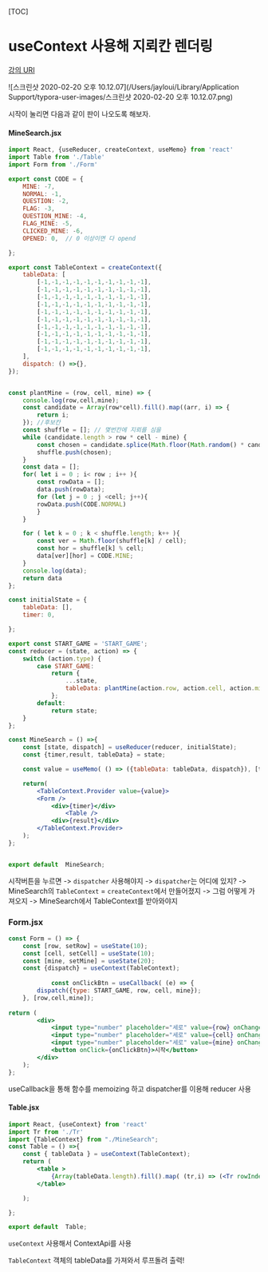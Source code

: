   [TOC]

# useContext 사용해 지뢰칸 렌더링

[강의 URI](https://youtu.be/P2fK9Mw4mlQ?list=PLcqDmjxt30RtqbStQqk-eYMK8N-1SYIFn)



![스크린샷 2020-02-20 오후 10.12.07](/Users/jayloui/Library/Application Support/typora-user-images/스크린샷 2020-02-20 오후 10.12.07.png)

시작이 눌리면 다음과 같이 판이 나오도록 해보자.



#### MineSearch.jsx

```jsx
import React, {useReducer, createContext, useMemo} from 'react'
import Table from './Table'
import Form from './Form'

export const CODE = {
    MINE: -7,
    NORMAL: -1,
    QUESTION: -2,
    FLAG: -3,
    QUESTION_MINE: -4,
    FLAG_MINE: -5,
    CLICKED_MINE: -6,
    OPENED: 0,  // 0 이상이면 다 opend

};

export const TableContext = createContext({
    tableData: [
        [-1,-1,-1,-1,-1,-1,-1,-1,-1,-1],
        [-1,-1,-1,-1,-1,-1,-1,-1,-1,-1],
        [-1,-1,-1,-1,-1,-1,-1,-1,-1,-1],
        [-1,-1,-1,-1,-1,-1,-1,-1,-1,-1],
        [-1,-1,-1,-1,-1,-1,-1,-1,-1,-1],
        [-1,-1,-1,-1,-1,-1,-1,-1,-1,-1],
        [-1,-1,-1,-1,-1,-1,-1,-1,-1,-1],
        [-1,-1,-1,-1,-1,-1,-1,-1,-1,-1],
        [-1,-1,-1,-1,-1,-1,-1,-1,-1,-1],
        [-1,-1,-1,-1,-1,-1,-1,-1,-1,-1],
    ],
    dispatch: () =>{},
});


const plantMine = (row, cell, mine) => {
    console.log(row,cell,mine);
    const candidate = Array(row*cell).fill().map((arr, i) => {
        return i;
    }); //후보칸
    const shuffle = []; // 몇번칸에 지뢰를 심을
    while (candidate.length > row * cell - mine) {
        const chosen = candidate.splice(Math.floor(Math.random() * candidate.length), 1)[0];
        shuffle.push(chosen);
    }
    const data = [];
    for( let i = 0 ; i< row ; i++ ){
        const rowData = [];
        data.push(rowData);
        for (let j = 0 ; j <cell; j++){
        rowData.push(CODE.NORMAL)
        }
    }

    for ( let k = 0 ; k < shuffle.length; k++ ){
        const ver = Math.floor(shuffle[k] / cell);
        const hor = shuffle[k] % cell;
        data[ver][hor] = CODE.MINE;
    }
    console.log(data);
    return data
};

const initialState = {
    tableData: [],
    timer: 0,

};

export const START_GAME = 'START_GAME';
const reducer = (state, action) => {
    switch (action.type) {
        case START_GAME:
            return {
                ...state,
                tableData: plantMine(action.row, action.cell, action.mine),
            };
        default:
            return state;
    }
};

const MineSearch = () =>{
    const [state, dispatch] = useReducer(reducer, initialState);
    const {timer,result, tableData} = state;

    const value = useMemo( () => ({tableData: tableData, dispatch}), [tableData]);

    return(
        <TableContext.Provider value={value}>
        <Form />
            <div>{timer}</div>
                <Table />
            <div>{result}</div>
        </TableContext.Provider>
    );
};


export default  MineSearch;
```









시작버튼을 누르면 -> `dispatcher` 사용해야지
-> `dispatcher`는 어디에 있지? -> MineSearch의 `TableContext` = `createContext`에서 만들어졌지
-> 그럼 어떻게 가져오지 -> MineSearch에서 TableContext를 받아와야지 

### Form.jsx

```jsx
const Form = () => {
    const [row, setRow] = useState(10);
    const [cell, setCell] = useState(10);
    const [mine, setMine] = useState(20);
    const {dispatch} = useContext(TableContext);
  
 		    const onClickBtn = useCallback( (e) => {
        dispatch({type: START_GAME, row, cell, mine});
    }, [row,cell,mine]);	
  
return (
        <div>
            <input type="number" placeholder="세로" value={row} onChange={onChangeRow} />
            <input type="number" placeholder="세로" value={cell} onChange={onChangeCell} />
            <input type="number" placeholder="세로" value={mine} onChange={onChangeMine} />
            <button onClick={onClickBtn}>시작</button>
        </div>
    );
};
```

useCallback을 통해 함수를 memoizing 하고 dispatcher를 이용해 reducer 사용





#### Table.jsx

```jsx
import React, {useContext} from 'react'
import Tr from './Tr'
import {TableContext} from "./MineSearch";
const Table = () =>{
    const { tableData } = useContext(TableContext);
    return (
        <table >
            {Array(tableData.length).fill().map( (tr,i) => (<Tr rowIndex={i}/>)) }
        </table>

    );

};

export default  Table;
```

`useContext` 사용해서 ContextApi를 사용

`TableContext` 객체의 tableData를 가져와서 루프돌려 출력!